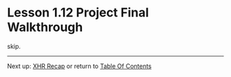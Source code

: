 # Lesson 1.12 Project Final Walkthrough

skip.

- - -
Next up: [XHR Recap](ND024_Part3_Lesson01_13.md) or return to [Table Of Contents](./ND024_TableOfContents.md)

